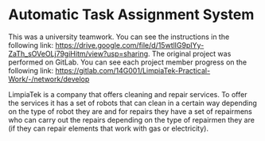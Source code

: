 # Automatic Task Assignment System

This was a university teamwork. You can see the instructions in the following link: https://drive.google.com/file/d/15wtlIG9pIYy-ZaTh_sOVeOLj79giHitm/view?usp=sharing. The original project was performed on GitLab. You can see each project member progress on the following link: https://gitlab.com/14G001/LimpiaTek-Practical-Work/-/network/develop

LimpiaTek is a company that offers cleaning and repair services. To offer the services it has a set of robots that can clean in a certain way depending on the type of robot they are and for repairs they have a set of repairmens who can carry out the repairs depending on the type of repairmen they are (if they can repair elements that work with gas or electricity).
